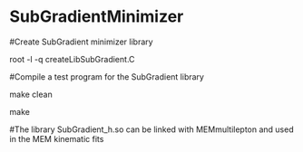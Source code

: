 # SubGradientMinimizer

#Create SubGradient minimizer library

root -l -q createLibSubGradient.C

#Compile a test program for the SubGradient library

make clean

make

#The library SubGradient_h.so can be linked with MEMmultilepton and used in the MEM kinematic fits
